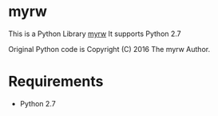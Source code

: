myrw
====
This is a Python Library [myrw](https://github.com/rmuhire/myrw)
It supports Python 2.7

Original Python code is Copyright (C) 2016 The myrw Author.


Requirements
============

-  Python 2.7
